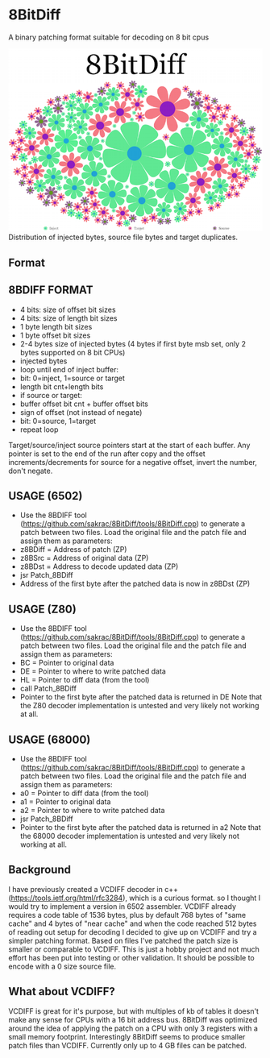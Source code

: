# 8BitDiff
A binary patching format suitable for decoding on 8 bit cpus

![8bitdiff](/media/8BitDiff.png)
Distribution of injected bytes, source file bytes and target duplicates.

## Format

8BDIFF FORMAT
-------------
- 4 bits: size of offset bit sizes
- 4 bits: size of length bit sizes
- 1 byte length bit sizes
- 1 byte offset bit sizes
- 2-4 bytes size of injected bytes (4 bytes if first byte msb set, only 2 bytes supported on 8 bit CPUs)
- injected bytes
- loop until end of inject buffer:
-  bit: 0=inject, 1=source or target
-  length bit cnt+length bits
-  if source or target:
-   buffer offset bit cnt + buffer offset bits
- 	 sign of offset (not instead of negate)
- 	 bit: 0=source, 1=target
- repeat loop

Target/source/inject source pointers start at the start of each buffer.
Any pointer is set to the end of the run after copy and the offset increments/decrements for source for a negative offset, invert the number, don't negate.

USAGE (6502)
------------

- Use the 8BDIFF tool (https://github.com/sakrac/8BitDiff/tools/8BitDiff.cpp) to generate a patch between two files. Load the original file and the patch file and assign them as parameters:
- z8BDiff = Address of patch (ZP)
- z8BSrc = Address of original data (ZP)
- z8BDst = Address to decode updated data (ZP)
- jsr Patch_8BDiff
- Address of the first byte after the patched data is now in z8BDst (ZP)

USAGE (Z80)
------------

- Use the 8BDIFF tool (https://github.com/sakrac/8BitDiff/tools/8BitDiff.cpp) to generate a patch between two files. Load the original file and the patch file and assign them as parameters:
- BC = Pointer to original data
- DE = Pointer to where to write patched data
- HL = Pointer to diff data (from the tool)
- call Patch_8BDiff
- Pointer to the first byte after the patched data is returned in DE
Note that the Z80 decoder implementation is untested and very likely not working at all.  

USAGE (68000)
------------

- Use the 8BDIFF tool (https://github.com/sakrac/8BitDiff/tools/8BitDiff.cpp) to generate a patch between two files. Load the original file and the patch file and assign them as parameters:
- a0 = Pointer to diff data (from the tool)
- a1 = Pointer to original data
- a2 = Pointer to where to write patched data
- jsr Patch_8BDiff
- Pointer to the first byte after the patched data is returned in a2
Note that the 68000 decoder implementation is untested and very likely not working at all.  

## Background

I have previously created a VCDIFF decoder in c++ (https://tools.ietf.org/html/rfc3284), which is a curious format.
so I thought I would try to implement a version in 6502 assembler.
   VCDIFF already requires a code table of 1536 bytes, plus by default 768 bytes of "same cache" and 4
bytes of "near cache" and when the code reached 512 bytes of reading out setup for decoding I decided
to give up on VCDIFF and try a simpler patching format.
   Based on files I've patched the patch size is smaller or comparable to VCDIFF.
   This is just a hobby project and not much effort has been put into testing or other validation.
   It should be possible to encode with a 0 size source file.

## What about VCDIFF?

VCDIFF is great for it's purpose, but with multiples of kb of tables it doesn't make any sense for
CPUs with a 16 bit address bus. 8BitDiff was optimized around the idea of applying the patch on
a CPU with only 3 registers with a small memory footprint. Interestingly 8BitDiff seems to produce
smaller patch files than VCDIFF. Currently only up to 4 GB files can be patched.
